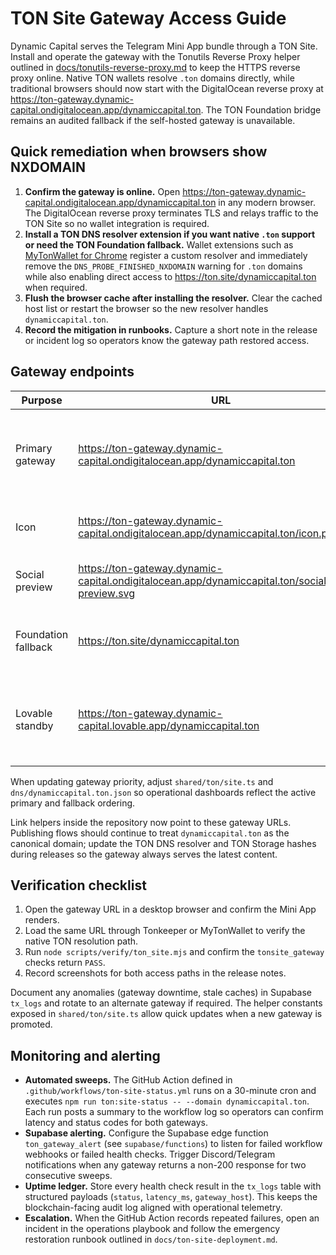 # TON Site Gateway Access Guide

Dynamic Capital serves the Telegram Mini App bundle through a TON Site. Install
and operate the gateway with the Tonutils Reverse Proxy helper outlined in
[docs/tonutils-reverse-proxy.md](./tonutils-reverse-proxy.md) to keep the HTTPS
reverse proxy online. Native TON wallets resolve `.ton` domains directly, while
traditional browsers should now start with the DigitalOcean reverse proxy at
<https://ton-gateway.dynamic-capital.ondigitalocean.app/dynamiccapital.ton>.
The TON Foundation bridge remains an audited fallback if the self-hosted
gateway is unavailable.

## Quick remediation when browsers show NXDOMAIN

1. **Confirm the gateway is online.** Open
   <https://ton-gateway.dynamic-capital.ondigitalocean.app/dynamiccapital.ton>
   in any modern browser. The DigitalOcean reverse proxy terminates TLS and
   relays traffic to the TON Site so no wallet integration is required.
2. **Install a TON DNS resolver extension if you want native `.ton` support or
   need the TON Foundation fallback.** Wallet extensions such as
   [MyTonWallet for Chrome](https://chromewebstore.google.com/detail/mytonwallet/abogkplpencnmaiffledhjgobkeeflka)
   register a custom resolver and immediately remove the
   `DNS_PROBE_FINISHED_NXDOMAIN` warning for `.ton` domains while also enabling
   direct access to <https://ton.site/dynamiccapital.ton> when required.
3. **Flush the browser cache after installing the resolver.** Clear the cached
   host list or restart the browser so the new resolver handles
   `dynamiccapital.ton`.
4. **Record the mitigation in runbooks.** Capture a short note in the release or
   incident log so operators know the gateway path restored access.

## Gateway endpoints

| Purpose              | URL                                                                       | Notes                                            |
| -------------------- | ------------------------------------------------------------------------- | ------------------------------------------------ |
| Primary gateway      | https://ton-gateway.dynamic-capital.ondigitalocean.app/dynamiccapital.ton | DigitalOcean reverse proxy terminating TLS for standard browsers |
| Icon                 | https://ton-gateway.dynamic-capital.ondigitalocean.app/dynamiccapital.ton/icon.png | Served from the DigitalOcean gateway |
| Social preview       | https://ton-gateway.dynamic-capital.ondigitalocean.app/dynamiccapital.ton/social/social-preview.svg | Served from the DigitalOcean gateway |
| Foundation fallback  | https://ton.site/dynamiccapital.ton                                       | TON Foundation-operated HTTPS bridge |
| Lovable standby      | https://ton-gateway.dynamic-capital.lovable.app/dynamiccapital.ton        | Hot standby reverse proxy mirroring the DigitalOcean gateway |

When updating gateway priority, adjust `shared/ton/site.ts` and
`dns/dynamiccapital.ton.json` so operational dashboards reflect the active
primary and fallback ordering.

Link helpers inside the repository now point to these gateway URLs. Publishing
flows should continue to treat `dynamiccapital.ton` as the canonical domain;
update the TON DNS resolver and TON Storage hashes during releases so the
gateway always serves the latest content.

## Verification checklist

1. Open the gateway URL in a desktop browser and confirm the Mini App renders.
2. Load the same URL through Tonkeeper or MyTonWallet to verify the native TON
   resolution path.
3. Run `node scripts/verify/ton_site.mjs` and confirm the `tonsite_gateway`
   checks return `PASS`.
4. Record screenshots for both access paths in the release notes.

Document any anomalies (gateway downtime, stale caches) in Supabase `tx_logs`
and rotate to an alternate gateway if required. The helper constants exposed in
`shared/ton/site.ts` allow quick updates when a new gateway is promoted.

## Monitoring and alerting

- **Automated sweeps.** The GitHub Action defined in
  `.github/workflows/ton-site-status.yml` runs on a 30-minute cron and executes
  `npm run ton:site-status -- --domain dynamiccapital.ton`. Each run posts a
  summary to the workflow log so operators can confirm latency and status codes
  for both gateways.
- **Supabase alerting.** Configure the Supabase edge function
  `ton_gateway_alert` (see `supabase/functions`) to listen for failed workflow
  webhooks or failed health checks. Trigger Discord/Telegram notifications when
  any gateway returns a non-200 response for two consecutive sweeps.
- **Uptime ledger.** Store every health check result in the `tx_logs` table with
  structured payloads (`status`, `latency_ms`, `gateway_host`). This keeps the
  blockchain-facing audit log aligned with operational telemetry.
- **Escalation.** When the GitHub Action records repeated failures, open an
  incident in the operations playbook and follow the emergency restoration
  runbook outlined in `docs/ton-site-deployment.md`.
